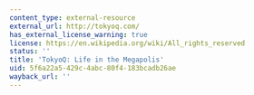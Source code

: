 ```yaml
---
content_type: external-resource
external_url: http://tokyoq.com/
has_external_license_warning: true
license: https://en.wikipedia.org/wiki/All_rights_reserved
status: ''
title: 'TokyoQ: Life in the Megapolis'
uid: 5f6a22a5-429c-4abc-80f4-183bcadb26ae
wayback_url: ''
---
```


